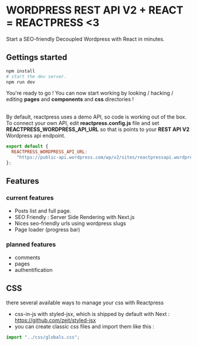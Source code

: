 # WORDPRESS REST API V2 + REACT = REACTPRESS <3

Start a SEO-friendly Decoupled Wordpress with React in minutes.

## Gettings started

```sh
npm install
# start the dev server.
npm run dev
```

You're ready to go ! You can now start working by looking / hacking / editing **pages** and **components** and **css** directories ! <br /><br />

By default, reactpress uses a demo API, so code is working out of the box. To connect your own API, edit **reactpress.config.js** file and set
**REACTPRESS_WORDPRESS_API_URL** so that is points to your **REST API V2** Wordpress api endpoint.

```js
export default {
  REACTPRESS_WORDPRESS_API_URL:
    "https://public-api.wordpress.com/wp/v2/sites/reactpressapi.wordpress.com"
};
```

## Features

### current features

- Posts list and full page.
- SEO Friendly : Server Side Rendering with Next.js
- Nices seo-friendly urls using wordpress slugs
- Page loader (progress bar)

### planned features

- comments
- pages
- authentification

## CSS

there several available ways to manage your css with Reactpress

- css-in-js with styled-jsx, which is shipped by default with Next : https://github.com/zeit/styled-jsx
- you can create classic css files and import them like this :

```js
import "../css/globals.css";
```

